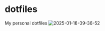 # dotfiles
My personal dotfiles
![2025-01-18-09-36-52](https://github.com/user-attachments/assets/c129707c-5683-4a72-b33c-42e423df8fd2)
